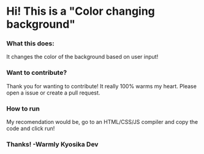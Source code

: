 # Hi! This is a "Color changing background"
### What this does:
It changes the color of the background based on user input!
### Want to contribute?
Thank you for wanting to contribute! It really 100% warms my heart. Please open a issue or create a pull request.

### How to run
My recomendation would be, go to an HTML/CSS/JS compiler and copy the code and click run!

### Thanks! -Warmly Kyosika Dev
